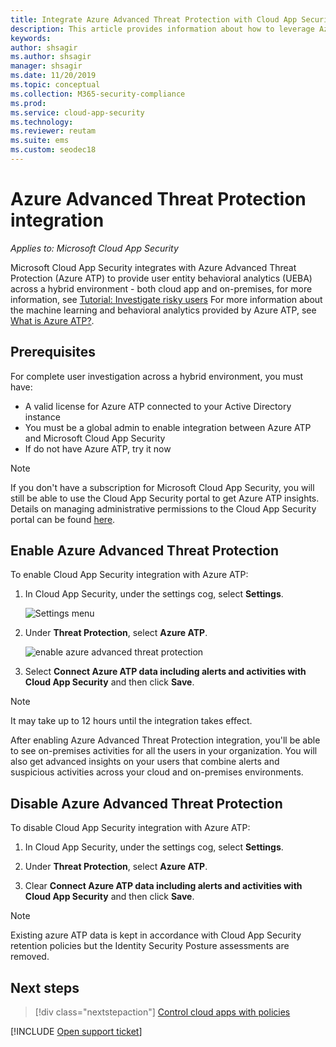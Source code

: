 ```yaml
---
title: Integrate Azure Advanced Threat Protection with Cloud App Security
description: This article provides information about how to leverage Azure Advanced Threat Protection insights in Cloud App Security for hybrid risk detection.
keywords:
author: shsagir
ms.author: shsagir
manager: shsagir
ms.date: 11/20/2019
ms.topic: conceptual
ms.collection: M365-security-compliance
ms.prod:
ms.service: cloud-app-security
ms.technology:
ms.reviewer: reutam
ms.suite: ems
ms.custom: seodec18
---
```


# Azure Advanced Threat Protection integration

*Applies to: Microsoft Cloud App Security*

Microsoft Cloud App Security integrates with Azure Advanced Threat Protection (Azure ATP) to provide user entity behavioral analytics (UEBA) across a hybrid environment - both cloud app and on-premises, for more information, see [Tutorial: Investigate risky users](tutorial-ueba.md) For more information about the machine learning and behavioral analytics provided by Azure ATP, see [What is Azure ATP?](https://docs.microsoft.com/azure-advanced-threat-protection/what-is-atp).

## Prerequisites

For complete user investigation across a hybrid environment, you must have:

- A valid license for Azure ATP connected to your Active Directory instance
- You must be a global admin to enable integration between Azure ATP and Microsoft Cloud App Security
- If do not have Azure ATP, try it now

>[!NOTE]
>If you don't have a subscription for Microsoft Cloud App Security, you will still be able to use the Cloud App Security portal to get Azure ATP insights. Details on managing administrative permissions to the Cloud App Security portal can be found [here]( https://docs.microsoft.com/en-us/cloud-app-security/manage-admins).


## Enable Azure Advanced Threat Protection

To enable Cloud App Security integration with Azure ATP:

1. In Cloud App Security, under the settings cog, select **Settings**.

   ![Settings menu](media/azip-system-settings.png)

1. Under **Threat Protection**, select **Azure ATP**.

    ![enable azure advanced threat protection](media/aatp-integration.png)

1. Select **Connect Azure ATP data including alerts and activities with Cloud App Security** and then click **Save**.

> [!NOTE]
> It may take up to 12 hours until the integration takes effect.

After enabling Azure Advanced Threat Protection integration, you'll be able to see on-premises activities for all the users in your organization. You will also get advanced insights on your users that combine alerts and suspicious activities across your cloud and on-premises environments.

## Disable Azure Advanced Threat Protection

To disable Cloud App Security integration with Azure ATP:

1. In Cloud App Security, under the settings cog, select **Settings**.

1. Under **Threat Protection**, select **Azure ATP**.

1. Clear **Connect Azure ATP data including alerts and activities with Cloud App Security** and then click **Save**.

> [!NOTE]
> Existing azure ATP data is kept in accordance with Cloud App Security retention policies but the Identity Security Posture assessments are removed.

## Next steps

> [!div class="nextstepaction"]
> [Control cloud apps with policies](control-cloud-apps-with-policies.md)

[!INCLUDE [Open support ticket](includes/support.md)]
